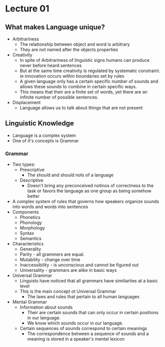 # Lecture 01

## What makes Language unique?
* Arbitrariness
	* The relationship between object and word is arbitrary
	* They are not named after the objects properties
* Creativity
	* In spite of Arbitrariness of linguistic signs humans can produce never
	  before heard sentences
	* But at the same time creativity is regulated by systematic constraint. ie
	  innovation occurs within boundaries set by rules
	* A given language only has a certain specific number of sounds and allows
	  these sounds to combine in certain specific ways.
	* This means that their are a finite set of words, yet there are an infinite
	  number of possible sentences.
* Displacement
	* Language allows us to talk about things that are not present

## Linguistic Knowledge
* Language is a complex system
* One of it's concepts is Grammar

### Grammar
* Two types:
	* Prescriptive
		* The should and should nots of a language
	* Descriptive
		* Doesn't bring any preconceived notinos of correctness to the task or
		  favors the language as one group as being somehow better
* A complex system of rules that governs how speakers organize sounds into words
  and words into sentences
* Components
	* Phonetics
	* Phonology
	* Morphology
	* Syntax
	* Semantics
* Characteristics
	* Generality
	* Parity - all grammers are equal.
	* Mutability - change over time
	* Inaccessibility - is unconscious and cannot be figured out
	* Universality - grammars are alike in basic ways
* Universal Grammar
	* Linguists have noticed that all grammars have similiarties at a basic
	  level
	* This is the main concept ot Universal Grammar
		* The laws and rules that pertain to all human languages
* Mental Grammar
	* Information about sounds
		* Their are certain sounds that can only occur in certain positions in our
		  language.
		* We know which sounds occur in our language.
	* Certain sequences of sounds correspond to certain meanings
		* The correspondence between a sequence of sounds and a meaning is
		  stored in a speaker's mental lexicon
	

